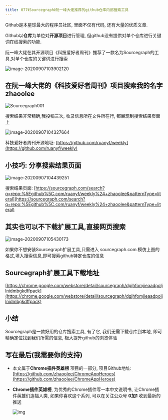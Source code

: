 ```yaml
---
title: 077《Sourcegraph》阮一峰大佬推荐的github仓库内部搜索工具
---
```


Github是本星球最大的程序员社区, 里面不仅有代码, 还有大量的优质文章.

Github以**仓库**为单位对**开源项目**进行管理, 但github没有提供对单个仓库进行关键词在线搜索的功能.

阮一峰大佬在其开源项目《科技爱好者周刊》推荐了一款名为Sourcegraph的工具,对单个仓库的关键词进行搜索

![image-20200907103902120](https://www.v2fy.com/asset/0i/ChromeAppHeroes/page/077-sourcegraph.assets/image-20200907103902120.png)



## 在阮一峰大佬的《科技爱好者周刊》项目搜索我的名字 zhaoolee



![Sourcegraph001](https://www.v2fy.com/asset/0i/ChromeAppHeroes/page/077-sourcegraph.assets/Sourcegraph001.gif)

搜索结果非常精确,我投稿三次, 收录信息所在文件所在行, 都展现到搜索结果页面上

![image-20200907104327664](https://www.v2fy.com/asset/0i/ChromeAppHeroes/page/077-sourcegraph.assets/image-20200907104327664.png)


科技爱好者周刊开源地址: [https://github.com/ruanyf/weekly](https://github.com/ruanyf/weekly)





## 小技巧: 分享搜索结果页面



![image-20200907104439251](https://www.v2fy.com/asset/0i/ChromeAppHeroes/page/077-sourcegraph.assets/image-20200907104439251.png)



搜索结果页面: [https://sourcegraph.com/search?q=repo:%5Egithub%5C.com/ruanyf/weekly%24+zhaoolee&patternType=literal](https://sourcegraph.com/search?q=repo:%5Egithub%5C.com/ruanyf/weekly%24+zhaoolee&patternType=literal)



## 其实也可以不下载扩展工具,直接网页搜索

![image-20200907105430173](https://www.v2fy.com/asset/0i/ChromeAppHeroes/page/077-sourcegraph.assets/image-20200907105430173.png)



如果你不想安装Sourcegraph扩展工具,只需进入 sourcegraph.com 模仿上图的格式,填入搜索信息,即可搜索github特定仓库的信息



## Sourcegraph扩展工具下载地址



[https://chrome.google.com/webstore/detail/sourcegraph/dgjhfomjieaadpoljlnidmbgkdffpack](https://chrome.google.com/webstore/detail/sourcegraph/dgjhfomjieaadpoljlnidmbgkdffpack)



## 小结



Sourcegraph是一款好用的仓库搜索工具, 有了它,  我们无需下载仓库到本地, 即可精确定位找到我们所需的信息,  极大提升github的浏览体验



## 写在最后(我需要你的支持)

- 本文属于**Chrome插件英雄榜** 项目的一部分, 项目Github地址: [https://github.com/zhaoolee/ChromeAppHeroes](https://github.com/zhaoolee/ChromeAppHeroes)

- **Chrome插件英雄榜**, 为优秀的Chrome插件写一本中文说明书, 让Chrome插件英雄们造福人类, 如果你喜欢这个系列, 可以在关注公众号 **0加1** 收到最新的推送

  ![img](https://www.v2fy.com/asset/0i/ChromeAppHeroes/page/072_one_note_web_clipper.assets/jikemiji.png)

